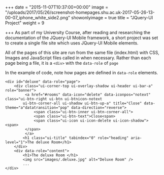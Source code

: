 +++
date = "2015-11-07T10:37:00+00:00"
image = "/uploads/2017/05/26/screenshot-homepages.shu.ac.uk-2017-05-26-13-00-07_iphone_white_side2.png"
showonlyimage = true
title = "JQuery-UI Project"
weight = 9

+++
As part of my University Course, after reading and researching the documentation of the JQuery-UI Mobile framework, a short project was set to create a single file site which uses JQuery-UI Mobile elements.

All of the pages of this site are run from the same file (index.html) with CSS, Images and JavaScript files called in when necessary. Rather than each page being a file, it is a `<div>` with the `data-role` of `page`
<!--more-->

In the example of code, note how pages are defined in `data-role` elements.

```
<div id="deluxe" data-role="page">
	<div class="ui-corner-top ui-overlay-shadow ui-header ui-bar-a" role="banner">
		 <a href="#rooms" data-icon="delete" data-iconpos="notext" class="ui-btn-right ui-btn ui-btnicon-notext
		ui-btn-corner-all ui-shadow ui-btn-up-a" title="Close" data-theme="a"datatransition="pop" data-direction="reverse">
			 <span class="ui-btn-inner ui-btn-corner-all">
			 <span class="ui-btn-text">Close<span>
			 <span class="ui-icon ui-icon-delete ui-icon-shadow"><span>
		 </span>
		 </a>
		<h1 class="ui-title" tabindex="0" role="heading" aria-level="1">The deluxe Room</h1>
	</div>
	<div data-role="content">
		<h1>The deluxe Room </h1>
		<img src="images/.deluxe.jpg" alt="Deluxe Room" />
		...
</div>

```